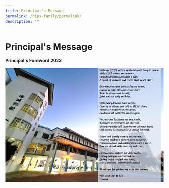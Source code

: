 ```yaml
---
title: Principal's Message
permalink: /hips-family/permalink/
description: ""
---
```

# Principal's Message

**Principal's Foreword 2023**

![](/images/Principal's%20Message.jpeg)